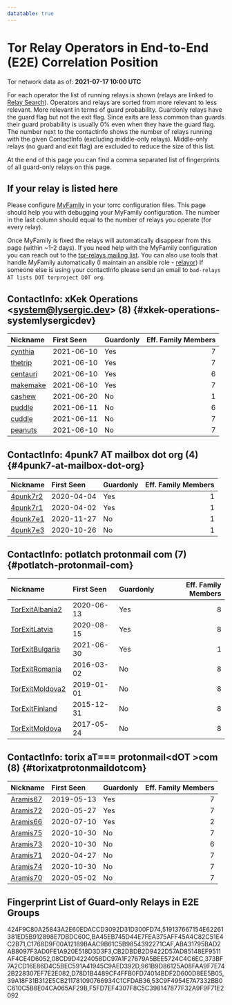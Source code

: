 ```yaml
---
datatable: true
---
```



# Tor Relay Operators in End-to-End (E2E) Correlation Position

Tor network data as of: **2021-07-17 10:00 UTC**

For each operator the list of running relays is shown (relays are linked to [Relay Search](https://metrics.torproject.org/rs.html)).
Operators and relays are sorted from more relevant to less relevant. More relevant in terms of guard probability.
Guardonly relays have the guard flag but not the exit flag.
Since exits are less common than guards their guard probability is usually 0% even when they have the guard flag.
The number next to the contactinfo shows the number of relays running with the given ContactInfo (excluding middle-only relays).
Middle-only relays (no guard and exit flag) are excluded to reduce the size of this list.

At the end of this page you can find a comma separated list of fingerprints of all guard-only relays on this page.

## If your relay is listed here
Please configure [MyFamily](https://www.torproject.org/docs/tor-manual.html.en#MyFamily) in your torrc configuration files.
This page should help you with debugging your MyFamily configuration. The number in the last column should equal to the number of
relays you operate (for every relay).

Once MyFamily is fixed the relays will automatically disappear from this page (within ~1-2 days).
If you need help with the MyFamily configuration you can reach out to the
[tor-relays mailing list](https://lists.torproject.org/cgi-bin/mailman/listinfo/tor-relays).
You can also use tools that handle MyFamily automatically (I maintain an ansible role - 
[relayor](https://medium.com/@nusenu/deploying-tor-relays-with-ansible-6612593fa34d))
If someone else is using your contactInfo please send an email to ```bad-relays AT lists DOT torproject DOT org```.


## ContactInfo: xKek Operations &lt;system@lysergic.dev&gt; (8) {#xkek-operations-systemlysergicdev}

| Nickname                                                                                            | First Seen   | Guardonly   |   Eff. Family Members |
|:----------------------------------------------------------------------------------------------------|:-------------|:------------|----------------------:|
| [cynthia](https://metrics.torproject.org/rs.html#details/519137667154E62261381ED5B912898E7DBDC60C)  | 2021-06-10   | Yes         |                     7 |
| [thetrip](https://metrics.torproject.org/rs.html#details/424F9C80A25843A2E60EDACCD3092D31D300FD74)  | 2021-06-10   | Yes         |                     7 |
| [centauri](https://metrics.torproject.org/rs.html#details/BA45EB745D44E7FEA375AFF45A4C82C51E4C2B71) | 2021-06-10   | Yes         |                     6 |
| [makemake](https://metrics.torproject.org/rs.html#details/C1768D9F00A12189BAAC9B61C5B9854392271CAF) | 2021-06-10   | Yes         |                     7 |
| [cashew](https://metrics.torproject.org/rs.html#details/8063D1DCE54116090DD1B03E0D602E4AABE281F1)   | 2021-06-20   | No          |                     1 |
| [puddle](https://metrics.torproject.org/rs.html#details/9AF0C9EB3BDE62145DCE690CC82B9B8D79987E10)   | 2021-06-11   | No          |                     6 |
| [cuddle](https://metrics.torproject.org/rs.html#details/C1734E8C2D2DC1A579794DFA209C7CBCFA2B26F7)   | 2021-06-11   | No          |                     7 |
| [peanuts](https://metrics.torproject.org/rs.html#details/F62B74728AC72A495C986255199D9AF19CCA5B51)  | 2021-06-10   | No          |                     7 |

## ContactInfo: 4punk7 AT mailbox dot org (4) {#4punk7-at-mailbox-dot-org}

| Nickname                                                                                            | First Seen   | Guardonly   |   Eff. Family Members |
|:----------------------------------------------------------------------------------------------------|:-------------|:------------|----------------------:|
| [4punk7r2](https://metrics.torproject.org/rs.html#details/CB2DBDB2D9422D57AD85148EF9511AF4CE4D6052) | 2020-04-04   | Yes         |                     1 |
| [4punk7r1](https://metrics.torproject.org/rs.html#details/ABA31795BAD2AB8097F3AD0FE1A920E518D3D3F3) | 2020-04-02   | Yes         |                     1 |
| [4punk7e1](https://metrics.torproject.org/rs.html#details/2E0C69E59B5B6AA15BB1C269690722607663416C) | 2020-11-27   | No          |                     1 |
| [4punk7e3](https://metrics.torproject.org/rs.html#details/F42FF0E095F23AD253622272F984649DDEEB402C) | 2020-10-26   | No          |                     1 |

## ContactInfo: potlatch protonmail com (7) {#potlatch-protonmail-com}

| Nickname                                                                                                   | First Seen   | Guardonly   |   Eff. Family Members |
|:-----------------------------------------------------------------------------------------------------------|:-------------|:------------|----------------------:|
| [TorExitAlbania2](https://metrics.torproject.org/rs.html#details/D78D1B4489CF4FFB0FD74014BDF2D600D8EE5B05) | 2020-06-13   | Yes         |                     8 |
| [TorExitLatvia](https://metrics.torproject.org/rs.html#details/08CD9D4224058DC97A1F27679A5BEE5724C4C6EC)   | 2020-08-15   | Yes         |                     8 |
| [TorExitBulgaria](https://metrics.torproject.org/rs.html#details/961B9D86125A08FAA9F7E742B228307EF7E2E082) | 2021-06-30   | Yes         |                     1 |
| [TorExitRomania](https://metrics.torproject.org/rs.html#details/4061C553CA88021B8302F0814365070AAE617270)  | 2016-03-02   | No          |                     8 |
| [TorExitMoldova2](https://metrics.torproject.org/rs.html#details/742C45F2D9004AADE0077E528A4418A6A81BC2BA) | 2019-01-01   | No          |                     8 |
| [TorExitFinland](https://metrics.torproject.org/rs.html#details/9B31F1F1C1554F9FFB3455911F82E818EF7C7883)  | 2015-12-31   | No          |                     8 |
| [TorExitMoldova](https://metrics.torproject.org/rs.html#details/B06F093A3D4DFAD3E923F4F28A74901BD4F74EB1)  | 2017-05-24   | No          |                     8 |

## ContactInfo: torix aT=== protonmail&lt;dOT &gt;com (8) {#torixatprotonmaildotcom}

| Nickname                                                                                            | First Seen   | Guardonly   |   Eff. Family Members |
|:----------------------------------------------------------------------------------------------------|:-------------|:------------|----------------------:|
| [Aramis67](https://metrics.torproject.org/rs.html#details/53C9F4954E7A7332BB0C610C5B8E04CA065AF29B) | 2019-05-13   | Yes         |                     7 |
| [Aramis72](https://metrics.torproject.org/rs.html#details/F5FD7EF4307F8C5C398147877F32A9F9F71E2092) | 2020-05-27   | Yes         |                     7 |
| [Aramis66](https://metrics.torproject.org/rs.html#details/39A18F31B312E5CB211781090766934C1CFDAB36) | 2020-07-10   | Yes         |                     2 |
| [Aramis75](https://metrics.torproject.org/rs.html#details/4D2A4831BB67853A6FA01517A61B810D4480AE2F) | 2020-10-30   | No          |                     7 |
| [Aramis73](https://metrics.torproject.org/rs.html#details/5FCB4186E2BCD4E8E510EACEC7AABE2194CA36BC) | 2020-10-30   | No          |                     6 |
| [Aramis71](https://metrics.torproject.org/rs.html#details/AB32B2EA350C10888144A7ECCA7FFACA844C2052) | 2020-04-27   | No          |                     7 |
| [Aramis74](https://metrics.torproject.org/rs.html#details/B8F6C6A0F6D0ACBEB3D39B1D99161EFACCE27E6F) | 2020-10-30   | No          |                     7 |
| [Aramis70](https://metrics.torproject.org/rs.html#details/DEAA89B5B8D9CEAD5CE0F9281D482A4EACC30592) | 2020-05-02   | No          |                     7 |


## Fingerprint List of Guard-only Relays in E2E Groups

424F9C80A25843A2E60EDACCD3092D31D300FD74,519137667154E62261381ED5B912898E7DBDC60C,BA45EB745D44E7FEA375AFF45A4C82C51E4C2B71,C1768D9F00A12189BAAC9B61C5B9854392271CAF,ABA31795BAD2AB8097F3AD0FE1A920E518D3D3F3,CB2DBDB2D9422D57AD85148EF9511AF4CE4D6052,08CD9D4224058DC97A1F27679A5BEE5724C4C6EC,373BF7A2CD16E86D4C5BEC591A41945C9AED392D,961B9D86125A08FAA9F7E742B228307EF7E2E082,D78D1B4489CF4FFB0FD74014BDF2D600D8EE5B05,39A18F31B312E5CB211781090766934C1CFDAB36,53C9F4954E7A7332BB0C610C5B8E04CA065AF29B,F5FD7EF4307F8C5C398147877F32A9F9F71E2092